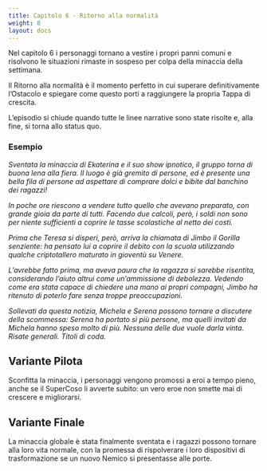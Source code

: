 ```yaml
---
title: Capitolo 6 - Ritorno alla normalità
weight: 8
layout: docs
---
```


Nel capitolo 6 i personaggi tornano a vestire i propri panni comuni e risolvono le situazioni rimaste in sospeso per colpa della minaccia della settimana.

Il Ritorno alla normalità è il momento perfetto in cui superare definitivamente l’Ostacolo e spiegare come questo porti a raggiungere la propria Tappa di crescita.

L’episodio si chiude quando tutte le linee narrative sono state risolte e, alla fine, si torna allo status quo.

### Esempio

<i>Sventata la minaccia di Ekaterina e il suo show ipnotico, il gruppo torna di buona lena alla fiera. Il luogo è già gremito di persone, ed è presente una bella fila di persone ad aspettare di comprare dolci e bibite dal banchino dei ragazzi!</i>

<i>In poche ore riescono a vendere tutto quello che avevano preparato, con grande gioia da parte di tutti. Facendo due calcoli, però, i soldi non sono per niente sufficienti a coprire le tasse scolastiche al netto dei costi.</i>

<i>Prima che Teresa si disperi, però, arriva la chiamata di Jimbo il Gorilla senziente: ha pensato lui a coprire il debito con la scuola utilizzando qualche criptotallero maturato in gioventù su Venere.</i>

<i>L’avrebbe fatto prima, ma aveva paura che la ragazza si sarebbe risentita, considerando l’aiuto altrui come un’ammissione di debolezza. Vedendo come era stata capace di chiedere una mano ai propri compagni, Jimbo ha ritenuto di poterlo fare senza troppe preoccupazioni.</i>

<i>Sollevati da questa notizia, Michela e Serena possono tornare a discutere della scommessa: Serena ha portato sì più persone, ma quelli invitati da Michela hanno speso molto di più. Nessuna delle due vuole darla vinta. Risate generali. Titoli di coda.</i>


## Variante Pilota

Sconfitta la minaccia, i personaggi vengono promossi a eroi a tempo pieno, anche se il SuperCoso li avverte subito: un vero eroe non smette mai di crescere e migliorarsi.

 
## Variante Finale

La minaccia globale è stata finalmente sventata e i ragazzi possono tornare alla loro vita normale, con la promessa di rispolverare i loro dispositivi di trasformazione se un nuovo Nemico si presentasse alle porte.